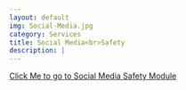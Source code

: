 ```yaml
---
layout: default
img: Social-Media.jpg
category: Services
title: Social Media<br>Safety
description: |
---
```

 [Click Me to go to Social Media Safety Module](google.com) 
